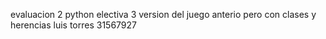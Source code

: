evaluacion 2 python electiva 3 version del juego anterio pero con clases y herencias luis torres 31567927
